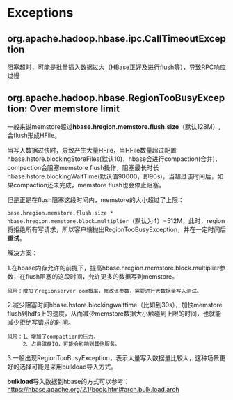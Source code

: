 # Exceptions

## org.apache.hadoop.hbase.ipc.CallTimeoutException

阻塞超时，可能是批量插入数据过大（HBase正好及进行flush等），导致RPC响应过慢

## org.apache.hadoop.hbase.RegionTooBusyException: Over memstore limit

一般来说memstore超过**hbase.hregion.memstore.flush.size**（默认128M）,会flush形成HFile。

当写入数据过快时，导致产生大量HFile，当HFile数量超过配置hbase.hstore.blockingStoreFiles(默认10)，hbase会进行compaction(合并)，compaction会阻塞memstore flush操作，阻塞最长时长hbase.hstore.blockingWaitTime(默认值90000，即90s)，当超过该时间后，如果compaction还未完成，memstore flush也会停止阻塞。

 但是正是在flush阻塞这段时间内，memstore的大小超过了上限： 

`base.hregion.memstore.flush.size * hbase.hregion.memstore.block.multiplier`（默认为4）=512M，此时，region将拒绝所有写请求，所以客户端抛出RegionTooBusyException，并在一定时间后**重试**。

解决方案：

1.在hbase内存允许的前提下，提高hbase.hregion.memstore.block.multiplier参数，在flush阻塞的这段时间，允许更多的数据写到memstore。

    风险：增加了regionserver oom概率，修改该参数，需要进行大数据量写入测试。

2.减少阻塞时间hbase.hstore.blockingwaittime（比如到30s），加快memstore flush到hdfs上的速度，从而减少memstore数据大小触碰到上限的时间，也就能减少拒绝写请求的时间。

    风险：1、增加了compaction的压力，
         2、占用磁盘IO，可能会影响到其他服务。

3.一般出现RegionTooBusyException，表示大量写入数据量比较大，这种场景更好的选择可能是采用bulkload导入方式。

**bulkload**导入数据到hbase的方式可以参考： https://hbase.apache.org/2.1/book.html#arch.bulk.load.arch 

